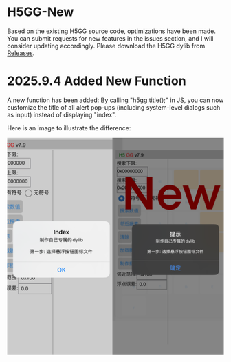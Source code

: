 # H5GG-New

Based on the existing H5GG source code, optimizations have been made. You can submit requests for new features in the issues section, and I will consider updating accordingly.
Please download the H5GG dylib from [Releases](https://github.com/Oden1001/H5GG-New/releases).

# 2025.9.4 Added New Function

A new function has been added: By calling "h5gg.title();" in JS, you can now customize the title of all alert pop-ups (including system-level dialogs such as input) instead of displaying "index".

Here is an image to illustrate the difference:

![img](https://raw.githubusercontent.com/Oden1001/H5GG-New/refs/heads/main/db.png)
